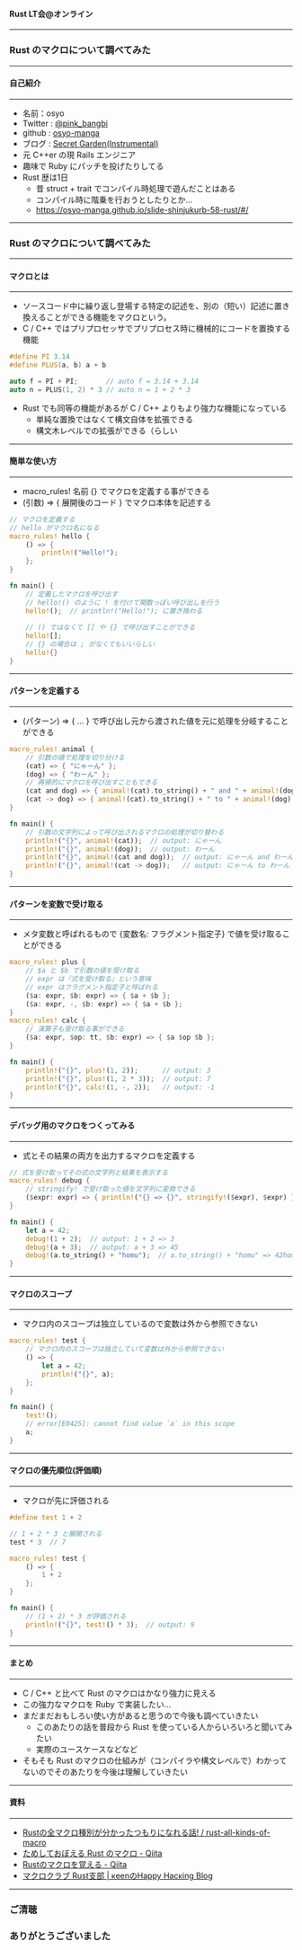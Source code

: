 #### Rust LT会@オンライン
- - -

### Rust のマクロについて調べてみた

---

#### 自己紹介
- - -

* 名前：osyo
* Twitter : [@pink_bangbi](https://twitter.com/pink_bangbi)
* github  : [osyo-manga](https://github.com/osyo-manga)
* ブログ  : [Secret Garden(Instrumental)](http://secret-garden.hatenablog.com)
* 元 C++er の現 Rails エンジニア
* 趣味で Ruby にパッチを投げたりしてる
* Rust 歴は1日
    * 昔 struct + trait でコンパイル時処理で遊んだことはある
    * コンパイル時に階乗を行おうとしたりとか…
    * https://osyo-manga.github.io/slide-shinjukurb-58-rust/#/


---

### Rust のマクロについて調べてみた

---

#### マクロとは
- - -

* ソースコード中に繰り返し登場する特定の記述を、別の（短い）記述に置き換えることができる機能をマクロという。
* C / C++ ではプリプロセッサでプリプロセス時に機械的にコードを置換する機能

```cpp
#define PI 3.14
#define PLUS(a, b) a + b

auto f = PI + PI;       // auto f = 3.14 + 3.14
auto n = PLUS(1, 2) * 3 // auto n = 1 + 2 * 3
```

* Rust でも同等の機能があるが C / C++ よりもより強力な機能になっている
    * 単純な置換ではなくて構文自体を拡張できる
    * 構文木レベルでの拡張ができる（らしい
---

#### 簡単な使い方
- - -

* macro_rules! 名前 {} でマクロを定義する事ができる
* (引数) => { 展開後のコード } でマクロ本体を記述する

```rust
// マクロを定義する
// hello がマクロ名になる
macro_rules! hello {
	() => {
		println!("Hello!");
	};
}

fn main() {
	// 定義したマクロを呼び出す
	// hello!() のように ! を付けて関数っぽい呼び出しを行う
	hello!();  // println!("Hello!"); に置き換わる
	
	// () ではなくて [] や {} で呼び出すことができる
	hello![];
	// {} の場合は ; がなくてもいいらしい
	hello!{}
}
```

---

#### パターンを定義する
- - -

* (パターン) => { ... } で呼び出し元から渡された値を元に処理を分岐することができる

```rust
macro_rules! animal {
	// 引数の値で処理を切り分ける
	(cat) => { "にゃーん" };
	(dog) => { "わーん" };
	// 再帰的にマクロを呼び出すこともできる
	(cat and dog) => { animal!(cat).to_string() + " and " + animal!(dog) };
	(cat -> dog) => { animal!(cat).to_string() + " to " + animal!(dog) };
}

fn main() {
	// 引数の文字列によって呼び出されるマクロの処理が切り替わる
	println!("{}", animal!(cat));  // output: にゃーん
	println!("{}", animal!(dog));  // output: わーん
	println!("{}", animal!(cat and dog));  // output: にゃーん and わーん
	println!("{}", animal!(cat -> dog));   // output: にゃーん to わーん
}
```

---

#### パターンを変数で受け取る
- - -

* メタ変数と呼ばれるもので {変数名: フラグメント指定子} で値を受け取ることができる

```rust
macro_rules! plus {
	// $a と $b で引数の値を受け取る
	// expr は『式を受け取る』という意味
	// expr はフラグメント指定子と呼ばれる
	($a: expr, $b: expr) => { $a + $b };
	($a: expr, -, $b: expr) => { $a + $b };
}
macro_rules! calc {
	// 演算子も受け取る事ができる
	($a: expr, $op: tt, $b: expr) => { $a $op $b };
}

fn main() {
	println!("{}", plus!(1, 2));      // output: 3
	println!("{}", plus!(1, 2 * 3));  // output: 7
	println!("{}", calc!(1, -, 2));   // output: -1
}
```

---

#### デバッグ用のマクロをつくってみる
- - -

* 式とその結果の両方を出力するマクロを定義する

```rust
// 式を受け取ってその式の文字列と結果を表示する
macro_rules! debug {
	// stringify! で受け取った値を文字列に変換できる
	($expr: expr) => { println!("{} => {}", stringify!($expr), $expr) }
}

fn main() {
	let a = 42;
	debug!(1 + 2);  // output: 1 + 2 => 3
	debug!(a + 3);  // output: a + 3 => 45
	debug!(a.to_string() + "homu");  // a.to_string() + "homu" => 42homu
}
```

---

#### マクロのスコープ
- - -

* マクロ内のスコープは独立しているので変数は外から参照できない

```rust
macro_rules! test {
	// マクロ内のスコープは独立していて変数は外から参照できない
	() => {
		let a = 42;
		println!("{}", a);
	};
}

fn main() {
	test!();
	// error[E0425]: cannot find value `a` in this scope
	a;
}
```

---

#### マクロの優先順位(評価順)
- - -

* マクロが先に評価される

```cpp
#define test 1 + 2

// 1 + 2 * 3 と展開される
test * 3  // 7
```

```rust
macro_rules! test {
	() => {
		1 + 2
	};
}

fn main() {
	// (1 + 2) * 3 が評価される
	println!("{}", test!() * 3);  // output: 9
}
```

---

#### まとめ
- - -

* C / C++ と比べて Rust のマクロはかなり強力に見える
* この強力なマクロを Ruby で実装したい…
* まだまだおもしろい使い方があると思うので今後も調べていきたい
    * このあたりの話を普段から Rust を使っている人からいろいろと聞いてみたい
    * 実際のユースケースなどなど
* そもそも Rust のマクロの仕組みが（コンパイラや構文レベルで）わかってないのでそのあたりを今後は理解していきたい

---

#### 資料
- - -

* [Rustの全マクロ種別が分かったつもりになれる話! / rust-all-kinds-of-macro](https://speakerdeck.com/optim/rust-all-kinds-of-macro)
* [ためしておぼえる Rust のマクロ - Qiita](https://qiita.com/nirasan/items/cf05ac6d5a1ae17ae36f)
* [Rustのマクロを覚える - Qiita](https://qiita.com/k5n/items/758111b12740600cc58f)
* [マクロクラブ Rust支部 | κeenのHappy Hacκing Blog](https://keens.github.io/blog/2018/02/17/makurokurabu_rustshibu/)

---

### ご清聴
### ありがとうございました

